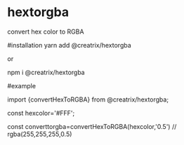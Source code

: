 # hextorgba
convert hex color to RGBA

#installation
yarn add @creatrix/hextorgba

or

npm i @creatrix/hextorgba

#example

import {convertHexToRGBA} from @creatrix/hextorgba;

const hexcolor='#FFF';

const converttorgba=convertHexToRGBA(hexcolor,'0.5') // rgba(255,255,255,0.5)
